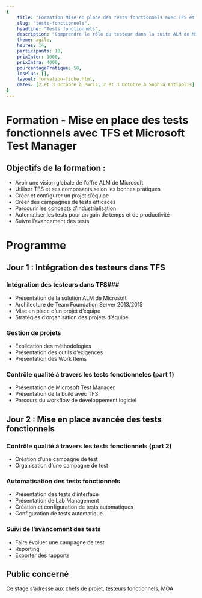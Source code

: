 ```yaml
---
{
	title: "Formation Mise en place des tests fonctionnels avec TFS et Microsoft Test Manager", 
	slug: "tests-fonctionnels", 
	headline: "Tests fonctionnels",
	description: "Comprendre le rôle du testeur dans la suite ALM de Microsoft et avoir le recule nécessaire sur la solution afin de l’adapter au mieux au context de chaque entreprise", 
	theme: agile,
	heures: 14,
	participants: 10,
	prixInter: 1000,
	prixIntra: 4000,
	pourcentagePratique: 50,
	lesPlus: [],
	layout: formation-fiche.html, 
	dates: [2 et 3 Octobre à Paris, 2 et 3 Octobre à Sophia Antipolis]
}
---
```

# Formation - Mise en place des tests fonctionnels avec TFS et Microsoft Test Manager #

## Objectifs de la formation : ##
* Avoir une vision globale de l’offre ALM de Microsoft
* Utiliser TFS et ses composants selon les bonnes pratiques
* Créer et configurer un projet d’équipe
* Créer des campagnes de tests efficaces
* Parcourir les concepts d’industrialisation
* Automatiser les tests pour un gain de temps et de productivité
* Suivre l’avancement des tests

# Programme #

## Jour 1 : Intégration des testeurs dans TFS ##

### Intégration des testeurs dans TFS###
* Présentation de la solution ALM de Microsoft
* Architecture de Team Foundation Server 2013/2015
* Mise en place d’un projet d’équipe
* Stratégies d’organisation des projets d’équipe

### Gestion de projets ###
* Explication des méthodologies
* Présentation des outils d’exigences
* Présentation des Work Items

### Contrôle qualité à travers les tests fonctionneles (part 1) ###
* Présentation de Microsoft Test Manager
* Présentation de la build avec TFS
* Parcours du workflow de développement logiciel

## Jour 2 : Mise en place avancée des tests fonctionnels ##

### Contrôle qualité à travers les tests fonctionnels (part 2) ###
* Création d’une campagne de test
* Organisation d’une campagne de test

### Automatisation des tests fonctionnels ###
* Présentation des tests d’interface
* Présentation de Lab Management
* Création et configuration de tests automatiques
* Configuration de tests automatique

### Suivi de l’avancement des tests ###
* Faire évoluer une campagne de test
* Reporting
* Exporter des rapports

## Public concerné ##
Ce stage s’adresse aux chefs de projet, testeurs fonctionnels, MOA 
